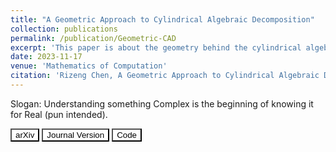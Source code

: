 ```yaml
---
title: "A Geometric Approach to Cylindrical Algebraic Decomposition"
collection: publications
permalink: /publication/Geometric-CAD
excerpt: 'This paper is about the geometry behind the cylindrical algebraic decomposition (CAD, a classical construction in real algebraic geometry). We show that this construction is related to studying finite free (flat) morphisms of real varieties and present a new algorithm for CAD.'
date: 2023-11-17
venue: 'Mathematics of Computation'
citation: 'Rizeng Chen, A Geometric Approach to Cylindrical Algebraic Decomposition, Math. Comp., electronically published on June 3, 2025, DOI: https://doi.org/10.1090/mcom/4099 (to appear in print).'
---
```

Slogan: Understanding something Complex is the beginning of knowing it for Real (pun intended).

<a href="https://arxiv.org/abs/2311.10515" target="_blank"><button style="background-color: white; color: black;">arXiv</button></a>&nbsp;<a href="https://www.ams.org/journals/mcom/0000-000-00/S0025-5718-2025-04099-7/" target="_blank"><button style="background-color: white; color: black;">Journal Version</button></a>&nbsp;<a href="https://github.com/xiaxueqaq/GeometricCADv2" target="_blank"><button style="background-color: white; color: black;">Code</button></a> 
